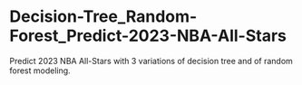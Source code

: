 # Decision-Tree_Random-Forest_Predict-2023-NBA-All-Stars
 Predict 2023 NBA All-Stars with 3 variations of decision tree and of random forest modeling.
